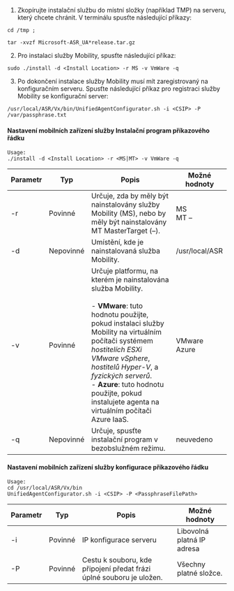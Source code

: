 1. Zkopírujte instalační službu do místní složky (například TMP) na serveru, který chcete chránit. V terminálu spusťte následující příkazy:
  ```
  cd /tmp ;

  tar -xvzf Microsoft-ASR_UA*release.tar.gz
  ```
2. Pro instalaci služby Mobility, spusťte následující příkaz:

  ```
  sudo ./install -d <Install Location> -r MS -v VmWare -q
  ```
3. Po dokončení instalace služby Mobility musí mít zaregistrovaný na konfiguračním serveru. Spusťte následující příkaz pro registraci služby Mobility se konfigurační server:

  ```
  /usr/local/ASR/Vx/bin/UnifiedAgentConfigurator.sh -i <CSIP> -P /var/passphrase.txt
  ```

#### <a name="mobility-service-installer-command-line"></a>Nastavení mobilních zařízení služby Instalační program příkazového řádku

```
Usage:
./install -d <Install Location> -r <MS|MT> -v VmWare -q
```

|Parametr|Typ|Popis|Možné hodnoty|
|-|-|-|-|
|-r |Povinné|Určuje, zda by měly být nainstalovány služby Mobility (MS), nebo by měly být nainstalovány MT MasterTarget (–).|MS </br> MT –|
|-d |Nepovinné|Umístění, kde je nainstalovaná služba Mobility.|/usr/local/ASR|
|-v|Povinné|Určuje platformu, na kterém je nainstalována služba Mobility. </br> </br>- **VMware**: tuto hodnotu použijte, pokud instalaci služby Mobility na virtuálním počítači systémem *hostitelích ESXi VMware vSphere*, *hostitelů Hyper-V*, a *fyzických serverů*. </br> - **Azure**: tuto hodnotu použijte, pokud instalujete agenta na virtuálním počítači Azure IaaS.| VMware </br> Azure|
|-q|Nepovinné|Určuje, spusťte instalační program v bezobslužném režimu.| neuvedeno|


#### <a name="mobility-service-configuration-command-line"></a>Nastavení mobilních zařízení služby konfigurace příkazového řádku

```
Usage:
cd /usr/local/ASR/Vx/bin
UnifiedAgentConfigurator.sh -i <CSIP> -P <PassphraseFilePath>
```

|Parametr|Typ|Popis|Možné hodnoty|
|-|-|-|-|
|-i |Povinné|IP konfigurace serveru|Libovolná platná IP adresa|
|-P |Povinné|Cestu k souboru, kde připojení předat frázi úplné souboru je uložen.|Všechny platné složce.|
